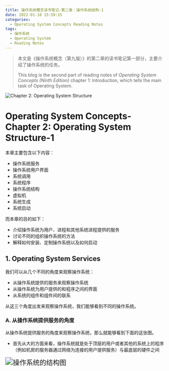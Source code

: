 ```yaml
---
title: 操作系统概念读书笔记-第二章：操作系统结构-1
date: 2022-01-10 15:59:15
categories:
  - Operating System Concepts Reading Notes
tags:
  - 操作系统
  - Operating System
  - Reading Notes
---
```


> 本文是《操作系统概念（第九版）》的第二章的读书笔记第一部分，主要介绍了操作系统的任务。
>
> This blog is the second part of reading notes of  _Operating System Concepts (Ninth Edition)_ chapter 1: Introduction, which tells  the main task of Operating System.

![Chapter 2: Operating System Structure](https://jack-1307599355.cos.ap-shanghai.myqcloud.com/img/image-20220110164207815.png)





# Operating System Concepts-Chapter 2: Operating System Structure-1

本章主要包含以下内容：

- 操作系统服务
- 操作系统用户界面
- 系统调用
- 系统程序
- 操作系统结构
- 虚拟机
- 系统生成
- 系统启动

而本章的目的如下：

- 介绍操作系统为用户、进程和其他系统进程提供的服务
- 讨论不同的组织操作系统的方法
- 解释如何安装、定制操作系统以及如何启动





## 1. Operating System Services

我们可以从几个不同的角度来观察操作系统：

- 从操作系统提供的服务来观察操作系统
- 从操作系统为用户提供的和程序之间的界面
- 从系统的组件和组件间的联系

从这三个角度出发来观察操作系统，我们能够看到不同的操作系统。



### A. 从操作系统提供服务的角度

从操作系统提供服务的角度来观察操作系统，那么就能够看到下面的这张图。

- 首先从大的方面来看，操作系统就是处于顶层的用户或者其他的系统上的程序（例如机房的服务器通过网络为连接的用户提供服务）与最底层的硬件之间

<img src="https://jack-1307599355.cos.ap-shanghai.myqcloud.com/img/image-20220110164550208.png" alt="操作系统的结构图" style="zoom:150%;" />
